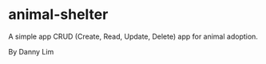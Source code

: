 # animal-shelter

A simple app CRUD (Create, Read, Update, Delete) app for animal adoption.

By Danny Lim
